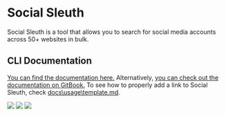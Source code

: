 # Social Sleuth

Social Sleuth is a tool that allows you to search for social media accounts across 50+ websites in bulk.

## CLI Documentation

[You can find the documentation here.](https://github.com/OfficialB/sleuth/tree/main/cli/docs) Alternatively, [you can check out the documentation on GitBook.](https://sleuth-1.gitbook.io/social-sleuth-documentation/) To see how to properly add a link to Social Sleuth, check [docs\usage\template.md](https://github.com/OfficialB/sleuth/blob/main/cli/docs/usage/template.md).

![](https://img.shields.io/github/downloads/OfficialB/sleuth/total) ![](https://img.shields.io/github/license/OfficialB/sleuth) ![](https://img.shields.io/github/v/release/OfficialB/sleuth?include_prereleases)
